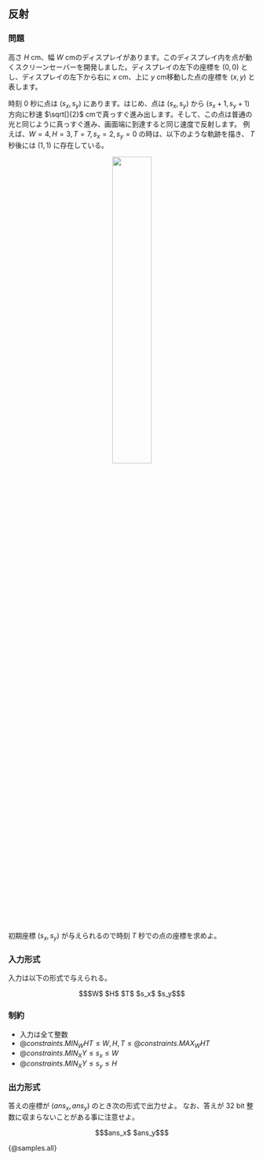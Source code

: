 ## 反射

### 問題
高さ $H$ cm、幅 $W$ cmのディスプレイがあります。このディスプレイ内を点が動くスクリーンセーバーを開発しました。ディスプレイの左下の座標を $(0, 0)$ とし、ディスプレイの左下から右に $x$ cm、上に $y$ cm移動した点の座標を $(x, y)$ と表します。

時刻 $0$ 秒に点は $(s_x, s_y)$ にあります。はじめ、点は $(s_x, s_y)$ から $(s_x + 1, s_y + 1)$ 方向に秒速 $\sqrt[]{2}$ cmで真っすぐ進み出します。そして、この点は普通の光と同じように真っすぐ進み、画面端に到達すると同じ速度で反射します。
例えば、$W=4, H=3, T=7, s_x=2, s_y=0$ の時は、以下のような軌跡を描き、 $T$ 秒後には $(1, 1)$ に存在している。

<center>
    <img src='https://github.com/user-attachments/assets/2d297379-3400-4e33-b11b-d2de3e2c8662' width='40%'>
</center>

初期座標 $(s_x, s_y)$ が与えられるので時刻 $T$ 秒での点の座標を求めよ。


### 入力形式
入力は以下の形式で与えられる。

``` math
$W$ $H$ $T$
$s_x$ $s_y$
```

### 制約

- 入力は全て整数
- ${@constraints.MIN_WHT} \leq W, H, T \leq {@constraints.MAX_WHT}$
- ${@constraints.MIN_XY} \leq s_x \leq W$
- ${@constraints.MIN_XY} \leq s_y \leq H$



### 出力形式

答えの座標が $(ans_x, ans_y)$ のとき次の形式で出力せよ。
なお、答えが $32$ bit 整数に収まらないことがある事に注意せよ。

``` math
$ans_x$ $ans_y$
```

{@samples.all}
